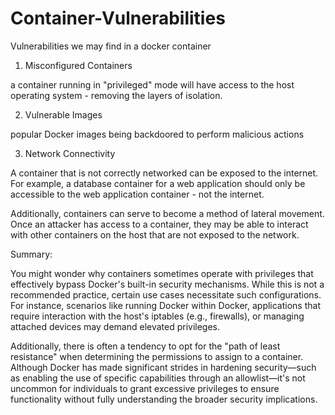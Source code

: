 # Container-Vulnerabilities
Vulnerabilities we may find in a docker container

1. Misconfigured Containers

a container running in "privileged" mode will have access to the host operating system -   removing the layers of isolation.

2. Vulnerable Images

popular Docker images being backdoored to perform malicious actions

3. Network Connectivity	

A container that is not correctly networked can be exposed to the internet. For example,   a database container for a web application should only be accessible to the web            application container - not the internet.

Additionally, containers can serve to become a method of lateral movement. Once an     attacker has access to a container, they may be able to interact with other containers on the host that are not exposed to the network.


Summary:

You might wonder why containers sometimes operate with privileges that effectively bypass Docker's built-in security mechanisms. While this is not a recommended practice, certain use cases necessitate such configurations. For instance, scenarios like running Docker within Docker, applications that require interaction with the host's iptables (e.g., firewalls), or managing attached devices may demand elevated privileges.

Additionally, there is often a tendency to opt for the "path of least resistance" when determining the permissions to assign to a container. Although Docker has made significant strides in hardening security—such as enabling the use of specific capabilities through an allowlist—it's not uncommon for individuals to grant excessive privileges to ensure functionality without fully understanding the broader security implications.

